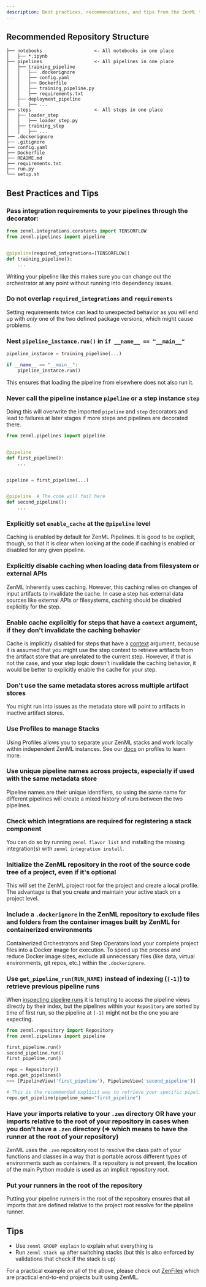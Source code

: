 ```yaml
---
description: Best practices, recommendations, and tips from the ZenML team
---
```


## Recommended Repository Structure

```
├── notebooks                   <- All notebooks in one place
│   ├── *.ipynb         
├── pipelines                   <- All pipelines in one place
│   ├── training_pipeline
│   │   ├── .dockerignore
│   │   ├── config.yaml
│   │   ├── Dockerfile
│   │   ├── training_pipeline.py
│   │   ├── requirements.txt
│   ├── deployment_pipeline
│   │   ├── ...
├── steps                       <- All steps in one place
│   ├── loader_step
│   │   ├── loader_step.py
│   ├── training_step
│   │   ├── ...
├── .dockerignore 
├── .gitignore
├── config.yaml
├── Dockerfile
├── README.md
├── requirements.txt
├── run.py
└── setup.sh
```

## Best Practices and Tips

### Pass integration requirements to your pipelines through the decorator:

```python
from zenml.integrations.constants import TENSORFLOW
from zenml.pipelines import pipeline


@pipeline(required_integrations=[TENSORFLOW])
def training_pipeline():
    ...
```

Writing your pipeline like this makes sure you can change out the orchestrator
at any point without running into dependency issues.

### Do not overlap `required_integrations` and `requirements`

Setting requirements twice can lead to unexpected behavior as you will end up
with *only* one of the two defined package versions, which might cause problems.

### Nest `pipeline_instance.run()` in `if __name__ == "__main__"`

```python
pipeline_instance = training_pipeline(...)

if __name__ == "__main__":
    pipeline_instance.run()
```

This ensures that loading the pipeline from elsewhere does not also run it.

### Never call the pipeline instance `pipeline` or a step instance `step`

Doing this will overwrite the imported `pipeline` and `step` decorators and lead
to failures at later stages if more steps and pipelines are decorated there.

```python
from zenml.pipelines import pipeline


@pipeline
def first_pipeline():
    ...


pipeline = first_pipeline(...)


@pipeline  # The code will fail here
def second_pipeline():
    ...
```

### Explicitly set `enable_cache` at the `@pipeline` level

Caching is enabled by default for ZenML Pipelines. It is good to be explicit,
 though, so that it is clear when looking at the code if caching is enabled or
disabled for any given pipeline.

### Explicitly disable caching when loading data from filesystem or external APIs

ZenML inherently uses caching. However, this caching relies on changes of input
artifacts to invalidate the cache. In case a step has external data sources like
external APIs or filesystems, caching should be disabled explicitly for the 
step.

### Enable cache explicitly for steps that have a `context` argument, if they don't invalidate the caching behavior

Cache is implicitly disabled for steps that have a
[context](../developer-guide/advanced-usage/step-fixtures.md#step-contexts) argument,
because it is assumed that you might use the step context to retrieve artifacts
from the artifact store that are unrelated to the current step. However, if that
is not the case, and your step logic doesn't invalidate the caching behavior, it
would be better to explicitly enable the cache for your step.

### Don't use the same metadata stores across multiple artifact stores

You might run into issues as the metadata store will point to artifacts in
inactive artifact stores.

### Use Profiles to manage Stacks

Using Profiles allows you to separate your ZenML stacks and work
locally within independent ZenML instances. See our
[docs](../developer-guide/stacks-profiles-repositories/profile.md) on profiles to learn more.

### Use unique pipeline names across projects, especially if used with the same metadata store

Pipeline names are their unique identifiers, so using the same name for
different pipelines will create a mixed history of runs between the two
pipelines.

### Check which integrations are required for registering a stack component

You can do so by running `zenml flavor list` and installing the missing integration(s) 
with `zenml integration install`.

### Initialize the ZenML repository in the root of the source code tree of a project, even if it's optional

This will set the ZenML project root for the project and create a local profile.
The advantage is that you create and maintain your active stack on a project
level.

### Include a `.dockerignore` in the ZenML repository to exclude files and folders from the container images built by ZenML for containerized environments

Containerized Orchestrators and Step Operators load your complete project files 
into a Docker image for execution. To speed up the process and reduce Docker 
image sizes, exclude all unnecessary files (like data, virtual environments, 
git repos, etc.) within the `.dockerignore`.

### Use `get_pipeline_run(RUN_NAME)` instead of indexing (`[-1]`) to retrieve previous pipeline runs

When [inspecting pipeline runs](../developer-guide/steps-pipelines/inspecting-pipeline-runs.md)
it is tempting to access the pipeline views directly by their index, but
the pipelines within your `Repository` are sorted by time of first run, so the 
pipeline at `[-1]` might not be the one you are expecting.

```python
from zenml.repository import Repository
from zenml.pipelines import pipeline

first_pipeline.run()
second_pipeline.run()
first_pipeline.run()

repo = Repository()
repo.get_pipelines()
>>> [PipelineView('first_pipeline'), PipelineView('second_pipeline')]

# This is the recommended explicit way to retrieve your specific pipeline
repo.get_pipeline(pipeline_name="first_pipeline")
```

### Have your imports relative to your `.zen` directory OR have your imports relative to the root of your repository in cases when you don't have a `.zen` directory (=> which means to have the runner at the root of your repository)

ZenML uses the `.zen` repository root to resolve the class path of your 
functions and classes in a way that is portable across different types of 
environments such as containers. If a repository is not present, the location 
of the main Python module is used as an implicit repository root.

### Put your runners in the root of the repository

Putting your pipeline runners in the root of the repository ensures that all
imports that are defined relative to the project root resolve for the pipeline runner.

## Tips

* Use `zenml GROUP explain` to explain what everything is
* Run `zenml stack up` after switching stacks (but this is also enforced by
  validations that check if the stack is up)

For a practical example on all of the above, please check
out [ZenFiles](https://github.com/zenml-io/zenfiles) which are practical
end-to-end projects built using ZenML.
